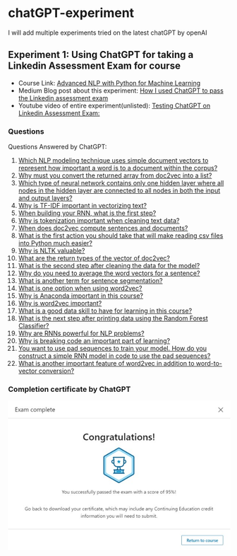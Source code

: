 # chatGPT-experiment
I will add multiple experiments tried on the latest chatGPT by openAI

## Experiment 1: Using ChatGPT for taking a Linkedin Assessment Exam for course
- Course Link: [Advanced NLP with Python for Machine Learning](https://www.linkedin.com/learning/advanced-nlp-with-python-for-machine-learning/leveraging-the-power-of-messy-text-data?u=102224978)
- Medium Blog post about this experiment: [How I used ChatGPT to pass the Linkedin assessment exam](https://medium.com/@ashutosh486/how-i-used-chatgpt-to-pass-the-linkedin-assessment-exam-b254ddc117ab)
- Youtube video of entire experiment(unlisted): [Testing ChatGPT on Linkedin Assessment Exam:](https://youtu.be/INguiKtp0TU)

### **Questions**
Questions Answered by ChatGPT:
1. [Which NLP modeling technique uses simple document vectors to represent how important a word is to a document within the corpus?](./questions/1.png)
2. [Why must you convert the returned array from doc2vec into a list?](./questions/2.png)
3. [Which type of neural network contains only one hidden layer where all nodes in the hidden layer are connected to all nodes in both the input and output layers?](questions/3.png)
4. [Why is TF-IDF important in vectorizing text?](./questions/4.png)
5. [When building your RNN, what is the first step? ](./questions/5.png)
6. [Why is tokenization important when cleaning text data? ](./questions/6.png)
7. [When does doc2vec compute sentences and documents?](./questions/7.png)
8. [What is the first action you should take that will make reading csv files into Python much easier?](./questions/8.png)
9. [Why is NLTK valuable?](./questions/9.png)
10. [What are the return types of the vector of doc2vec?](./questions/10.png)
11. [What is the second step after cleaning the data for the model?](./questions/11.png)
12. [Why do you need to average the word vectors for a sentence?](./questions/12.png)
13. [What is another term for sentence segmentation?](./questions/13.png)
14. [What is one option when using word2vec?](./questions/14.png)
15. [Why is Anaconda important in this course?](./questions/15.png)
16. [Why is word2vec important?](./questions/16.png)
17. [What is a good data skill to have for learning in this course?](./questions/17.png) 
18. [What is the next step after printing data using the Random Forest Classifier?](./questions/18.png)
19. [Why are RNNs powerful for NLP problems?](./questions/19.png)
20. [Why is breaking code an important part of learning?](./questions/20.png) 
21. [You want to use pad sequences to train your model. How do you construct a simple RNN model in code to use the pad sequences?](./questions/21.png)
22. [What is another important feature of word2vec in addition to word-to-vector conversion?](./questions/22.png)

### **Completion certificate by ChatGPT**
![Completion Certificate by ChatGPT](./completion_certificate.jpg)